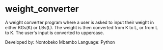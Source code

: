 # weight_converter
A weight converter program where a user is asked to input their weight in either KGs(K) or LBs(L). The weight is then converted from K to L, or from L to K. The user's input is converted to uppercase.

Developed by: Nontobeko Mbambo
Language: Python

